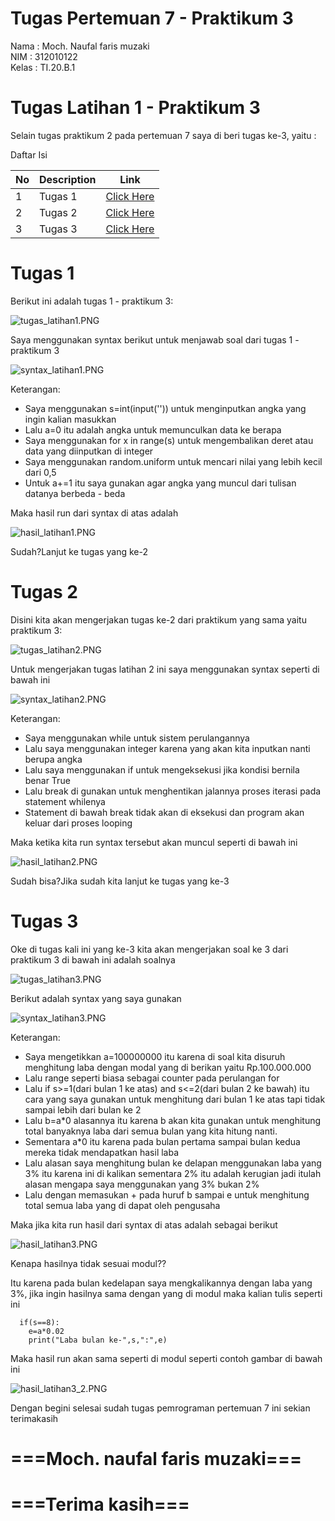 # Tugas Pertemuan 7 - Praktikum 3

Nama : Moch. Naufal faris muzaki<br>
NIM : 312010122<br>
Kelas : TI.20.B.1<br>

# Tugas Latihan 1 - Praktikum 3

Selain tugas praktikum 2 pada pertemuan 7 saya di beri tugas ke-3, yaitu :

Daftar Isi 

| No | Description | Link
| --- | ---- | ----
| 1 | Tugas 1 | [Click Here](#Tugas-1)
| 2 | Tugas 2 | [Click Here](#Tugas-2)
| 3 | Tugas 3 | [Click Here](#Tugas-3)

# Tugas 1
Berikut ini adalah tugas 1 - praktikum 3:

![tugas_latihan1.PNG](Pic/tugas_latihan1.PNG)

Saya menggunakan syntax berikut untuk menjawab soal dari tugas 1 - praktikum 3

![syntax_latihan1.PNG](Pic/syntax_latihan1.PNG)

Keterangan:
 - Saya menggunakan s=int(input('')) untuk menginputkan angka yang ingin kalian masukkan
 - Lalu a=0 itu adalah angka untuk memunculkan data ke berapa
 - Saya menggunakan for x in range(s) untuk mengembalikan deret atau data yang diinputkan di integer
 - Saya menggunakan random.uniform untuk mencari nilai yang lebih kecil dari 0,5
 - Untuk a+=1 itu saya gunakan agar angka yang muncul dari tulisan datanya berbeda - beda
 
Maka hasil run dari syntax di atas adalah

![hasil_latihan1.PNG](Pic/hasil_latihan1.PNG)

Sudah?Lanjut ke tugas yang ke-2

# Tugas 2

Disini kita akan mengerjakan tugas ke-2 dari praktikum yang sama yaitu praktikum 3:

![tugas_latihan2.PNG](Pic/tugas_latihan2.PNG)

Untuk mengerjakan tugas latihan 2 ini saya menggunakan syntax seperti di bawah ini

![syntax_latihan2.PNG](Pic/syntax_latihan2.PNG)

Keterangan:
 - Saya menggunakan while untuk sistem perulangannya
 - Lalu saya menggunakan integer karena yang akan kita inputkan nanti berupa angka
 - Lalu saya menggunakan if untuk mengeksekusi jika kondisi bernila benar True
 - Lalu break di gunakan untuk menghentikan jalannya proses iterasi  pada statement whilenya
 - Statement di bawah break tidak akan di eksekusi dan program akan keluar dari proses looping

Maka ketika kita run syntax tersebut akan muncul seperti di bawah ini

![hasil_latihan2.PNG](Pic/hasil_latihan2.PNG)

Sudah bisa?Jika sudah kita lanjut ke tugas yang ke-3

# Tugas 3

Oke di tugas kali ini yang ke-3 kita akan mengerjakan soal ke 3 dari praktikum 3 di bawah ini adalah soalnya

![tugas_latihan3.PNG](Pic/tugas_latihan3.PNG)

Berikut adalah syntax yang saya gunakan

![syntax_latihan3.PNG](Pic/syntax_latihan3.PNG)

Keterangan:
 - Saya mengetikkan a=100000000 itu karena di soal kita disuruh menghitung laba dengan modal yang di berikan yaitu Rp.100.000.000
 - Lalu range seperti biasa sebagai counter pada perulangan for
 - Lalu if s>=1(dari bulan 1 ke atas) and s<=2(dari bulan 2 ke bawah) itu cara yang saya gunakan untuk menghitung dari bulan 1 ke atas tapi tidak sampai lebih dari bulan ke 2
 - Lalu b=a*0 alasannya itu karena b akan kita gunakan untuk menghitung total banyaknya laba dari semua bulan yang kita hitung nanti.
 - Sementara a*0 itu karena pada bulan pertama sampai bulan kedua mereka tidak mendapatkan hasil laba
 - Lalu alasan saya menghitung bulan ke delapan menggunakan laba yang 3% itu karena ini di kalikan sementara 2% itu adalah kerugian jadi itulah alasan mengapa saya menggunakan yang 3% bukan 2% 
 - Lalu dengan memasukan + pada huruf b sampai e untuk menghitung total semua laba yang di dapat oleh pengusaha
 
Maka jika kita run hasil dari syntax di atas adalah sebagai berikut

![hasil_latihan3.PNG](Pic/hasil_latihan3.PNG)

Kenapa hasilnya tidak sesuai modul??

Itu karena pada bulan kedelapan saya mengkalikannya dengan laba yang 3%, jika ingin hasilnya sama dengan yang di modul maka kalian tulis seperti ini
      
      if(s==8):
        e=a*0.02
        print("Laba bulan ke-",s,":",e)

Maka hasil run akan sama seperti di modul seperti contoh gambar di bawah ini

![hasil_latihan3_2.PNG](Pic/hasil_latihan3_2.PNG)


Dengan begini selesai sudah tugas pemrograman pertemuan 7 ini sekian terimakasih

# ===Moch. naufal faris muzaki===
# ===Terima kasih===
